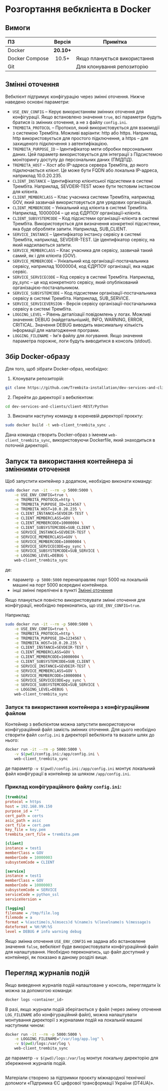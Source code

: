 # Розгортання вебклієнта в Docker

## Вимоги

| ПЗ             |   Версія   | Примітка                     |
|:---------------|:----------:|------------------------------|
| Docker         | **20.10+** |                              |
| Docker Compose |   10.5+    | Якщо планується використання |
| Git            |            | Для клонування репозиторію   |

## Змінні оточення

Вебклієнт підтримує конфігурацію через змінні оточення. 
Нижче наведено основні параметри:
- `USE_ENV_CONFIG` – Керує використанням змінних оточення для конфігурації. Якщо встановлено значення `true`, всі параметри будуть братися із змінних оточення, а не з файлу `config.ini`.
- `TREMBITA_PROTOCOL` – Протокол, який використовується для взаємодії з системою Трембіта. Можливі варіанти: http або https. Наприклад, http використовується для простого підключення, а https – для захищеного підключення з автентифікацією.
- `TREMBITA_PURPOSE_ID` – Ідентифікатор мети обробки персональних даних. Цей параметр використовується для інтеграції з Підсистемою моніторингу доступу до персональних даних (ПМДПД).
- `TREMBITA_HOST` – Хост або IP-адреса сервера Трембіта, до якого підключається клієнт. Це може бути FQDN або локальна IP-адреса, наприклад 10.0.20.235.
- `CLIENT_INSTANCE` – Ідентифікатор клієнтської підсистеми в системі Трембіта. Наприклад, SEVDEIR-TEST може бути тестовим інстансом для клієнта.
- `CLIENT_MEMBERCLASS` – Клас учасника системи Трембіта, наприклад GOV, який зазвичай використовується для урядових організацій.
- `CLIENT_MEMBERCODE` – Унікальний код клієнта в системі Трембіта. Наприклад, 10000004 – це код ЄДРПОУ організації-клієнта.
- `CLIENT_SUBSYSTEMCODE` – Код підсистеми організації-клієнта в системі Трембіта. Використовується для визначення конкретної підсистеми, яка буде обробляти запити. Наприклад, SUB_CLIENT.
- `SERVICE_INSTANCE` – Ідентифікатор інстансу сервісу в системі Трембіта, наприклад, SEVDEIR-TEST. Це ідентифікатор сервісу, на який надсилаються запити.
- `SERVICE_MEMBERCLASS` – Клас учасника для сервісу, зазвичай такий самий, як і для клієнта (GOV).
- `SERVICE_MEMBERCODE` – Унікальний код організації-постачальника сервісу, наприклад 10000004, код ЄДРПОУ організації, яка надає сервіс.
- `SERVICE_SERVICECODE` – Код сервісу в системі Трембіта. Наприклад, py_sync – це код конкретного сервісу, який опублікований організацією-постачальником.
- `SERVICE_SUBSYSTEMCODE` – Код підсистеми організації-постачальника сервісу в системі Трембіта. Наприклад, SUB_SERVICE.
- `SERVICE_SERVICEVERSION` - Версія сервісу організації-постачальника сервісу в системі Трембіта.
- `LOGGING_LEVEL` – Рівень деталізації повідомлень у логах. Можливі значення: DEBUG (найдетальніший), INFO, WARNING, ERROR, CRITICAL. Значення DEBUG виводить максимальну кількість інформації для налагодження програми.
- `LOGGING_FILENAME` - Ім'я файлу для логування. Якщо значення параметра порожнє, логи будуть виводитися в консоль (stdout).

## Збір Docker-образу

Для того, щоб зібрати Docker-образ, необхідно:

1. Клонувати репозиторій:

```bash
git clone https://github.com/Trembita-installation/dev-services-and-clients.git
```

2. Перейти до директорії з вебклієнтом:

```bash
cd dev-services-and-clients/client-REST/Python
```

3. Виконати наступну команду в кореневій директорії проєкту:

```bash
sudo docker build -t web-client_trembita_sync .
```

Дана команда створить Docker-образ з іменем `web-client_trembita_sync`, використовуючи Dockerfile, який знаходиться в поточній директорії.

## Запуск та використання контейнера зі змінними оточення

Щоб запустити контейнер з додатком, необхідно виконати команду:

```bash
sudo docker run -it --rm -p 5000:5000 \
    -e USE_ENV_CONFIG=true \
    -e TREMBITA_PROTOCOL=http \
    -e TREMBITA_PURPOSE_ID=1234567 \
    -e TREMBITA_HOST=10.0.20.235 \
    -e CLIENT_INSTANCE=SEVDEIR-TEST \
    -e CLIENT_MEMBERCLASS=GOV \
    -e CLIENT_MEMBERCODE=10000004 \
    -e CLIENT_SUBSYSTEMCODE=SUB_CLIENT \
    -e SERVICE_INSTANCE=SEVDEIR-TEST \
    -e SERVICE_MEMBERCLASS=GOV \
    -e SERVICE_MEMBERCODE=10000004 \
    -e SERVICE_SERVICECODE=py_sync \
    -e SERVICE_SUBSYSTEMCODE=SUB_SERVICE \
    -e LOGGING_LEVEL=DEBUG \
    web-client_trembita_sync
```

де:
- параметр `-p 5000:5000` перенаправляє порт 5000 на локальній машині на порт 5000 всередині контейнера.
- інші змінні перелічені в пункті [Змінні оточення](#змінні-оточення)

Якщо планується повністю використовувати змінні оточення для конфігурації, необхідно переконатись, що `USE_ENV_CONFIG=true`.

Наприклад:

```bash
sudo docker run -it --rm -p 5000:5000 \
    -e USE_ENV_CONFIG=true \
    -e TREMBITA_PROTOCOL=http \
    -e TREMBITA_PURPOSE_ID=1234567 \
    -e TREMBITA_HOST=10.0.20.235 \
    -e CLIENT_INSTANCE=SEVDEIR-TEST \
    -e CLIENT_MEMBERCLASS=GOV \
    -e CLIENT_MEMBERCODE=10000004 \
    -e CLIENT_SUBSYSTEMCODE=SUB_CLIENT \
    -e SERVICE_INSTANCE=SEVDEIR-TEST \
    -e SERVICE_MEMBERCLASS=GOV \
    -e SERVICE_MEMBERCODE=10000004 \
    -e SERVICE_SERVICECODE=py_sync \
    -e SERVICE_SUBSYSTEMCODE=SUB_SERVICE \
    -e LOGGING_LEVEL=DEBUG \
    web-client_trembita_sync
```

### Запуск та використання контейнера з конфігураційним файлом

Контейнер з вебклієнтом можна запустити використовуючи конфігураційний файл замість змінних оточення. 
Для цього необхідно створити файл `config.ini` в директорії вебклієнта та вказати шлях до нього:

```bash
docker run -it --rm -p 5000:5000 \
    -v $(pwd)/config.ini:/app/config.ini \
    web-client_trembita_sync
```
де параметр `-v $(pwd)/config.ini:/app/config.ini` монтує локальний файл конфігурації в контейнер за шляхом `/app/config.ini`.

### Приклад конфігураційного файлу `config.ini`:

```ini
[trembita]
protocol = https
host = 192.168.99.150
purpose_id = ""
cert_path = certs
asic_path = asic
cert_file = cert.pem
key_file = key.pem
trembita_cert_file = trembita.pem

[client]
instance = test1
memberClass = GOV
memberCode = 10000003
subsystemCode = CLIENT

[service]
instance = test1
memberClass = GOV
memberCode = 10000003
subsystemCode = SERVICE
serviceCode = python_ssl
serviceVersion =

[logging]
filename = /tmp/file.log
filemode = a
format = %(asctime)s,%(msecs)d %(name)s %(levelname)s %(message)s
dateformat = %H:%M:%S
level = DEBUG # info warning debug
```

Якщо змінна оточення `USE_ENV_CONFIG` не задана або встановлене значення `false`, вебклієнт буде використовувати конфігураційний файл для налаштування. Необхідно переконатись, що файл доступний у контейнері, як показано в даному розділі вище.

## Перегляд журналів подій

Якщо виведення журналів подій налаштоване у консоль, переглядати їх можна за допомогою команди:

```bash
docker logs <container_id>
```

В разі, якщо журнали подій зберігаються у файл (через змінну оточення `LOG_FILENAME` або конфігураційний файл), можна налаштувати монтування директорії з журналами подій на локальній машині наступним чином:

```bash
docker run -it --rm -p 5000:5000 \
    -e LOGGING_FILENAME="/var/log/app.log" \
    -v $(pwd)/logs:/var/log \
    web-client_trembita_sync
```

де параметр `-v $(pwd)/logs:/var/log` монтує локальну директорію для збереження журналів подій.

##
Матеріали створено за підтримки проєкту міжнародної технічної допомоги «Підтримка ЄС цифрової трансформації України (DT4UA)».
